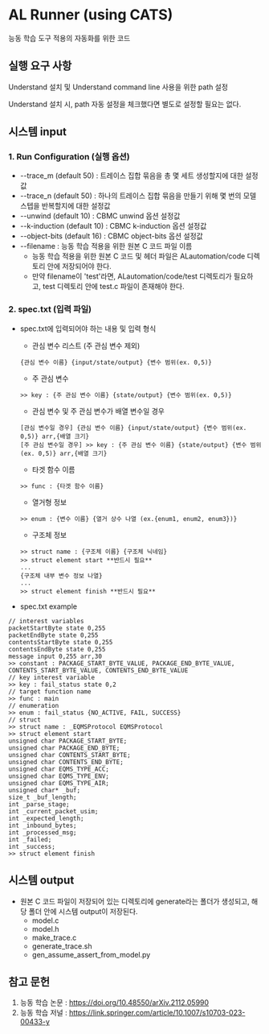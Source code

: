 # AL Runner (using CATS)
능동 학습 도구 적용의 자동화를 위한 코드

## 실행 요구 사항
Understand 설치 및 Understand command line 사용을 위한 path 설정

Understand 설치 시, path 자동 설정을 체크했다면 별도로 설정할 필요는 없다.

## 시스템 input
### 1. Run Configuration (실행 옵션)
* --trace_m (default 50) : 트레이스 집합 묶음을 총 몇 세트 생성할지에 대한 설정값
* --trace_n (default 50) : 하나의 트레이스 집합 묶음을 만들기 위해 몇 번의 모델 스텝을 반복할지에 대한 설정값
* --unwind (default 10) : CBMC unwind 옵션 설정값
* --k-induction (default 10) : CBMC k-induction 옵션 설정값
* --object-bits (default 16) : CBMC object-bits 옵션 설정값
* --filename : 능동 학습 적용을 위한 원본 C 코드 파일 이름
  * 능동 학습 적용을 위한 원본 C 코드 및 헤더 파일은 ALautomation/code 디렉토리 안에 저장되어야 한다.
  * 만약 filename이 'test'라면, ALautomation/code/test 디렉토리가 필요하고, test 디렉토리 안에 test.c 파일이 존재해야 한다.

### 2. spec.txt (입력 파일)
* spec.txt에 입력되어야 하는 내용 및 입력 형식
  * 관심 변수 리스트 (주 관심 변수 제외)
  ```plaintext
  {관심 변수 이름} {input/state/output} {변수 범위(ex. 0,5)}
  ``` 
  * 주 관심 변수
  ```plaintext
  >> key : {주 관심 변수 이름} {state/output} {변수 범위(ex. 0,5)}
  ```
  * 관심 변수 및 주 관심 변수가 배열 변수일 경우
  ```plaintext
  [관심 변수일 경우] {관심 변수 이름} {input/state/output} {변수 범위(ex. 0,5)} arr,{배열 크기}
  [주 관심 변수일 경우] >> key : {주 관심 변수 이름} {state/output} {변수 범위(ex. 0,5)} arr,{배열 크기}
  ``` 
  * 타겟 함수 이름
  ```plaintext
  >> func : {타겟 함수 이름}
  ```
  * 열거형 정보
  ```plaintext
  >> enum : {변수 이름} {열거 상수 나열 (ex.{enum1, enum2, enum3})}
  ```
  * 구조체 정보
  ```plaintext
  >> struct name : {구조체 이름} {구조체 닉네임}
  >> struct element start **반드시 필요**
  ...
  {구조체 내부 변수 정보 나열}
  ...
  >> struct element finish **반드시 필요**
  ```
  
* spec.txt example
```plaintext
// interest variables
packetStartByte state 0,255
packetEndByte state 0,255
contentsStartByte state 0,255
contentsEndByte state 0,255
message input 0,255 arr,30
>> constant : PACKAGE_START_BYTE_VALUE, PACKAGE_END_BYTE_VALUE, CONTENTS_START_BYTE_VALUE, CONTENTS_END_BYTE_VALUE
// key interest variable
>> key : fail_status state 0,2
// target function name
>> func : main
// enumeration
>> enum : fail_status {NO_ACTIVE, FAIL, SUCCESS}
// struct
>> struct name : _EQMSProtocol EQMSProtocol
>> struct element start
unsigned char PACKAGE_START_BYTE;
unsigned char PACKAGE_END_BYTE;
unsigned char CONTENTS_START_BYTE;
unsigned char CONTENTS_END_BYTE;
unsigned char EQMS_TYPE_ACC;
unsigned char EQMS_TYPE_ENV;
unsigned char EQMS_TYPE_AIR;
unsigned char* _buf;
size_t _buf_length;
int _parse_stage;
int _current_packet_usim;
int _expected_length;
int _inbound_bytes;
int _processed_msg;
int _failed;
int _success;
>> struct element finish
```

## 시스템 output
* 원본 C 코드 파일이 저장되어 있는 디렉토리에 generate라는 폴더가 생성되고, 해당 폴더 안에 시스템 output이 저장된다.
  * model.c
  * model.h
  * make_trace.c
  * generate_trace.sh
  * gen_assume_assert_from_model.py

## 참고 문헌
1. 능동 학습 논문 : https://doi.org/10.48550/arXiv.2112.05990
2. 능동 학습 저널 : https://link.springer.com/article/10.1007/s10703-023-00433-y
